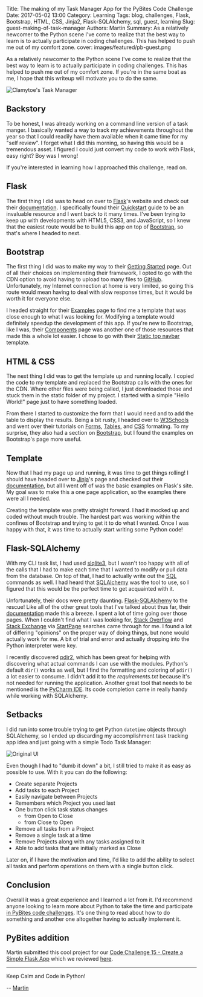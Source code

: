 Title: The making of my Task Manager App for the PyBites Code Challenge
Date: 2017-05-02 13:00
Category: Learning
Tags: blog, challenges, Flask, Bootstrap, HTML, CSS, Jinja2, Flask-SQLAlchemy, sql, guest, learning
Slug: guest-making-of-task-manager
Authors: Martin
Summary: As a relatively newcomer to the Python scene I've come to realize that the best way to learn is to actually participate in coding challenges. This has helped to push me out of my comfort zone.
cover: images/featured/pb-guest.png

As a relatively newcomer to the Python scene I've come to realize that the best way to learn is to actually participate in coding challenges. This has helped to push me out of my comfort zone. If you're in the same boat as me, I hope that this writeup will motivate you to do the same.

![Clamytoe's Task Manager]({filename}/images/ctm.png)

## Backstory
To be honest, I was already working on a command line version of a task manger. I basically wanted a way to track my achievements throughout the year so that I could readily have them available when it came time for my "self review". I forget what I did this morning, so having this would be a tremendous asset. I figured I could just convert my code to work with Flask, easy right? Boy was I wrong!

If you're interested in learning how I approached this challenge, read on.


## Flask
The first thing I did was to head on over to [Flask](http://flask.pocoo.org/)'s website and check out their [documentation](http://flask.pocoo.org/docs/0.12/). I specifically found their [Quickstart](http://flask.pocoo.org/docs/0.12/quickstart/) guide to be an invaluable resource and I went back to it many times. I've been trying to keep up with developments with HTML5, CSS3, and JavaScript, so I knew that the easiest route would be to build this app on top of [Bootstrap](http://getbootstrap.com/), so that's where I headed to next.


## Bootstrap
The first thing I did was to make my way to their [Getting Started](http://getbootstrap.com/getting-started/) page. Out of all their choices on implementing their framework, I opted to go with the CDN option to avoid having to upload too many files to [GitHub](https://github.com/). Unfortunately, my Internet connection at home is very limited, so going this route would mean having to deal with slow response times, but it would be worth it for everyone else.

I headed straight for their [Examples](http://getbootstrap.com/getting-started/#examples) page to find me a template that was close enough to what I was looking for. Modifying a template would definitely speedup the development of this app. If you're new to Bootstrap, like I was, their [Components](http://getbootstrap.com/components/) page was another one of those resources that made this a whole lot easier. I chose to go with their [Static top navbar](http://getbootstrap.com/examples/navbar-static-top/) template.


## HTML & CSS
The next thing I did was to get the template up and running locally. I copied the code to my template and replaced the Bootstrap calls with the ones for the CDN. Where other files were being called, I just downloaded those and stuck them in the static folder of my project. I started with a simple "Hello World!" page just to have something loaded.

From there I started to customize the form that I would need and to add the table to display the results. Being a bit rusty, I headed over to [W3Schools](https://www.w3schools.com/) and went over their tutorials on [Forms](https://www.w3schools.com/html/html_forms.asp), [Tables](https://www.w3schools.com/html/html_tables.asp), and [CSS](https://www.w3schools.com/css/default.asp) formating. To my surprise, they also had a section on [Bootstrap](https://www.w3schools.com/bootstrap/default.asp), but I found the examples on Bootstrap's page more useful.


## Template
Now that I had my page up and running, it was time to get things rolling! I should have headed over to [Jinja](http://jinja.pocoo.org/)'s page and checked out their
[documentation](http://jinja.pocoo.org/docs/2.9/), but all I went off of was the basic examples on Flask's site. My goal was to make this a one page application, so the examples there were all I needed.

Creating the template was pretty straight forward. I had it mocked up and coded without much trouble. The hardest part was working within the confines of Bootstrap and trying to get it to do what I wanted. Once I was happy with that, it was time to actually start writing some Python code!


## Flask-SQLAlchemy
With my CLI task list, I had used [slqlite3](https://docs.python.org/2/library/sqlite3.html), but I wasn't too happy with all of the calls that I had to make each time that I wanted to modify or pull data from the database. On top of that, I had to actually write out the [SQL](https://www.w3schools.com/sql/default.asp) commands as well. I had heard that [SQLAlchemy](https://www.sqlalchemy.org/) was the tool to use, so I figured that this would be the perfect time to get acquainted with it.

Unfortunately, their docs were pretty daunting. [Flask-SQLAlchemy](http://flask-sqlalchemy.pocoo.org/2.1/) to the rescue! Like all of the other great tools that I've talked about thus far, their [documentation](http://flask-sqlalchemy.pocoo.org/2.1/quickstart/) made this a breeze. I spent a lot of time going over those pages. When I couldn't find what I was looking for, [Stack Overflow](http://stackoverflow.com/) and [Stack Exchange](http://stackexchange.com/) via [StartPage](https://www.startpage.com/eng/?) searches came through for me. I found a lot of differing "opinions" on the proper way of doing things, but none would actually work for me. A bit of trial and error and actually dropping into the Python interpreter were key.

I recently discovered [pdir2](https://pypi.python.org/pypi/pdir2), which has been great for helping with discovering what actual commands I can use with the modules. Python's default `dir()` works as well, but I find the formatting and coloring of `pdir()` a lot easier to consume. I didn't add it to the *requirements.txt* because it's not needed for running the application. Another great tool that needs to be mentioned is the [PyCharm IDE](https://www.jetbrains.com/pycharm/). Its code completion came in really handy while working with SQLAlchemy.


## Setbacks
I did run into some trouble trying to get Python `datetime` objects through SQLAlchemy, so I ended up discarding my accomplishment task tracking app idea and just going with a simple Todo Task Manager: 

![Original UI]({filename}/images/old-ui.png)

Even though I had to "dumb it down" a bit, I still tried to make it as easy as possible to use. With it you can do the following:

* Create separate Projects
* Add tasks to each Project
* Easily navigate between Projects
* Remembers which Project you used last
* One button click task status changes
  * from Open to Close
  * from Close to Open
* Remove all tasks from a Project
* Remove a single task at a time
* Remove Projects along with any tasks assigned to it
* Able to add tasks that are initially marked as Close

Later on, if I have the motivation and time, I'd like to add the ability to select all tasks and perform operations on them with a single button click.


## Conclusion
Overall it was a great experience and I learned a lot from it. I'd recommend anyone looking to learn more about Python to take the time and participate [in PyBites code challenges](http://pybit.es/pages/challenges.html). It's one thing to read about how to do something and another one altogether having to actually implement it.

## PyBites addition

Martin submitted this cool project for our [Code Challenge 15 - Create a Simple Flask App](http://pybit.es/codechallenge15.html) which we reviewed [here](http://pybit.es/codechallenge15_review.html). 

---

Keep Calm and Code in Python!

-- [Martin](pages/guests.html#martinuribe)
